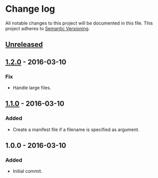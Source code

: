 # Change log

All notable changes to this project will be documented in this file.
This project adheres to [Semantic Versioning](http://semver.org/).

## [Unreleased]

## [1.2.0] - 2016-03-10
### Fix
  - Handle large files.

## [1.1.0] - 2016-03-10
### Added
  - Create a manifest file if a filename is specified as argument.

## 1.0.0 - 2016-03-10
### Added
  - Initial commit.

[Unreleased]: https://github.com/cr0cK/rev-data/compare/1.2.0...HEAD
[1.2.0]: https://github.com/cr0cK/rev-data/compare/1.2.0...1.1.0
[1.1.0]: https://github.com/cr0cK/rev-data/compare/1.1.0...1.0.0

